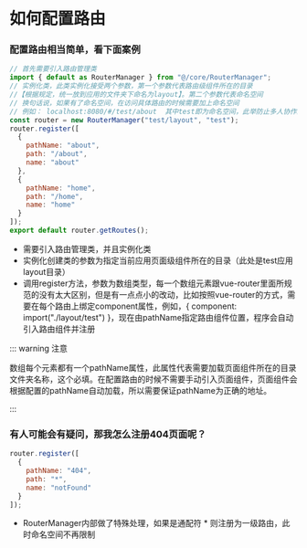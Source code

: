 # 如何配置路由

### 配置路由相当简单，看下面案例
```js
// 首先需要引入路由管理类
import { default as RouterManager } from "@/core/RouterManager";
// 实例化类，此类实例化接受两个参数，第一个参数代表路由级组件所在的目录
//【根据规定，统一放到应用的文件夹下命名为layout】。第二个参数代表命名空间
// 换句话说，如果有了命名空间，在访问具体路由的时候需要加上命名空间 
// 例如： localhost:8080/#/test/about  其中test即为命名空间，此举防止多人协作路由冲突
const router = new RouterManager("test/layout", "test");
router.register([
  {
    pathName: "about",
    path: "/about",
    name: "about"
  },
  {
    pathName: "home",
    path: "/home",
    name: "home"
  }
]);
export default router.getRoutes();
```
- 需要引入路由管理类，并且实例化类
- 实例化创建类的参数为指定当前应用页面级组件所在的目录（此处是test应用layout目录）
- 调用register方法，参数为数组类型，每一个数组元素跟vue-router里面所规范的没有太大区别，但是有一点点小的改动，比如按照vue-router的方式，需要在每个路由上绑定component属性，例如，{ component: import("./layout/test") }，现在由pathName指定路由组件位置，程序会自动引入路由组件并注册

::: warning 注意

数组每个元素都有一个pathName属性，此属性代表需要加载页面组件所在的目录文件夹名称，这个必填。在配置路由的时候不需要手动引入页面组件，页面组件会根据配置的pathName自动加载，所以需要保证pathName为正确的地址。

:::

### 有人可能会有疑问，那我怎么注册404页面呢？

```js
router.register([
  {
    pathName: "404",
    path: "*",
    name: "notFound"
  }
]);
```

- RouterManager内部做了特殊处理，如果是通配符 * 则注册为一级路由，此时命名空间不再限制
